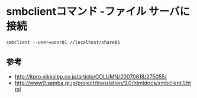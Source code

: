 ﻿# smbclientコマンド -ファイル サーバに接続

```clike
smbclient --user=user01 //localhost/share01
```

## 参考

- http://itpro.nikkeibp.co.jp/article/COLUMN/20070618/275055/
- http://www9.samba.gr.jp/project/translation/3.0/htmldocs/smbclient.1.html
